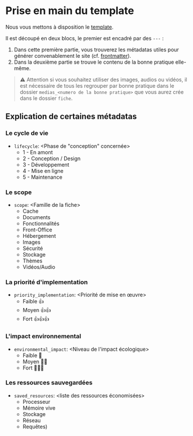 # Prise en main du template

Nous vous mettons à disposition le [template](./TEMPLATE.md).

Il est découpé en deux blocs, le premier est encadré par des `---` :
1. Dans cette première partie, vous trouverez les métadatas utiles pour générer convenablement le site (cf. [frontmatter](https://frontmatter.codes)).
2. Dans la deuxième partie se trouve le contenu de la bonne pratique elle-même.

> ⚠️ Attention si vous souhaitez utiliser des images, audios ou vidéos, il est nécessaire de tous les regrouper par bonne pratique dans le dossier `medias_<numero de la bonne pratique>` que vous aurez crée dans le dossier `fiche`.

## Explication de certaines métadatas

### Le cycle de vie

- `lifecycle`: \<Phase de "conception" concernée>
  - 1 - En amont
  - 2 - Conception / Design
  - 3 - Développement
  - 4 - Mise en ligne
  - 5 - Maintenance

### Le scope
- `scope`: \<Famille de la fiche>
  - Cache
  - Documents
  - Fonctionnalités
  - Front-Office
  - Hébergement
  - Images
  - Sécurité
  - Stockage
  - Thèmes
  - Vidéos/Audio

### La priorité d'implementation

- `priority_implementation`: \<Priorité de mise en œuvre>
  - Faible 👍
  - Moyen 👍👍
  - Fort 👍👍👍
  
### L'impact environnemental

- `environmental_impact`: \<Niveau de l'impact écologique>
  - Faible 🌱
  - Moyen 🌱🌱
  - Fort 🌱🌱🌱
  
### Les ressources sauvegardées

- `saved_resources`: \<liste des ressources économisées>
  - Processeur
  - Mémoire vive
  - Stockage
  - Réseau
  - Requêtes)
